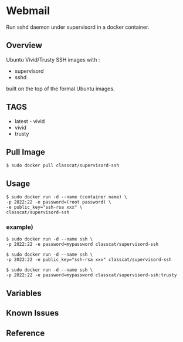 # Webmail

Run sshd daemon under supervisord in a docker container.

## Overview

Ubuntu Vivid/Trusty SSH images with :

+ supervisord
+ sshd

built on the top of the formal Ubuntu images.

## TAGS

+ latest - vivid
+ vivid
+ trusty

## Pull Image

```
$ sudo docker pull classcat/supervisord-ssh
```

## Usage

```
$ sudo docker run -d --name (container name) \  
-p 2022:22 -e password=(root password) \  
-e public_key="ssh-rsa xxx" \  
classcat/supervisord-ssh
```

### example)  

```
$ sudo docker run -d --name ssh \  
-p 2022:22 -e password=mypassword classcat/supervisord-ssh
```
```
$ sudo docker run -d --name ssh \
-p 2022:22 -e public_key="ssh-rsa xxx" classcat/supervisord-ssh
```
```
$ sudo docker run -d --name ssh \  
-p 2022:22 -e password=mypassword classcat/supervisord-ssh:trusty
```

## Variables

## Known Issues

## Reference
